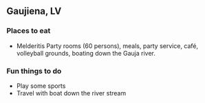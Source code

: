 ## Gaujiena, LV

### Places to eat
- Melderitis
Party rooms (60 persons), meals, party service, café, volleyball grounds, boating down the Gauja river.


### Fun things to do
- Play some sports
- Travel with boat down the river stream
